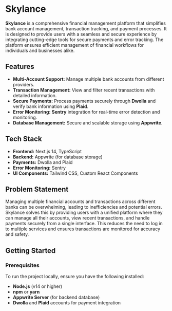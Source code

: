 # Skylance

**Skylance** is a comprehensive financial management platform that simplifies bank account management, transaction tracking, and payment processes. It is designed to provide users with a seamless and secure experience by integrating cutting-edge tools for secure payments and error tracking. The platform ensures efficient management of financial workflows for individuals and businesses alike.

## Features

- **Multi-Account Support:** Manage multiple bank accounts from different providers.
- **Transaction Management:** View and filter recent transactions with detailed information.
- **Secure Payments:** Process payments securely through **Dwolla** and verify bank information using **Plaid**.
- **Error Monitoring:** **Sentry** integration for real-time error detection and monitoring.
- **Database Management:** Secure and scalable storage using **Appwrite**.

## Tech Stack

- **Frontend:** Next.js 14, TypeScript
- **Backend:** Appwrite (for database storage)
- **Payments:** Dwolla and Plaid
- **Error Monitoring:** Sentry
- **UI Components:** Tailwind CSS, Custom React Components

## Problem Statement

Managing multiple financial accounts and transactions across different banks can be overwhelming, leading to inefficiencies and potential errors. Skylance solves this by providing users with a unified platform where they can manage all their accounts, view recent transactions, and handle payments securely from a single interface. This reduces the need to log in to multiple services and ensures transactions are monitored for accuracy and safety.

## Getting Started

### Prerequisites

To run the project locally, ensure you have the following installed:

- **Node.js** (v14 or higher)
- **npm** or **yarn**
- **Appwrite Server** (for backend database)
- **Dwolla** and **Plaid** accounts for payment integration

